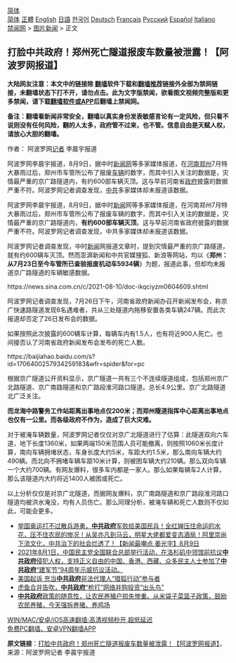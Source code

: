 <!-- 面包屑导航 --> <div class="breadcrumb"><!-- GTranslate: https://gtranslate.io/ -->  <div class="switcher notranslate">  <div class="selected">  <a href="#" onclick="return false;"> 简体</a>  </div>  <div class="option">  <a href="https://www.bannedbook.org" onclick="doGTranslate('zh-CN|zh-CN');jQuery('div.switcher div.selected a').html(jQuery(this).html());return false;" title="简体中文" class="nturl selected"> 简体</a>  <a href="https://www.bannedbook.org/zh-tw/" onclick="doGTranslate('zh-CN|zh-TW');jQuery('div.switcher div.selected a').html(jQuery(this).html());return false;" title="繁體中文" class="nturl"> 正體</a>  <a href="https://www.bannedbook.org/en/" onclick="doGTranslate('zh-CN|en');jQuery('div.switcher div.selected a').html(jQuery(this).html());return false;" title="English" class="nturl"> English</a>  <a href="https://www.bannedbook.org/ja/" onclick="doGTranslate('zh-CN|ja');jQuery('div.switcher div.selected a').html(jQuery(this).html());return false;" title="日本語" class="nturl"> 日語</a>  <a href="https://www.bannedbook.org/ko/" onclick="doGTranslate('zh-CN|ko');jQuery('div.switcher div.selected a').html(jQuery(this).html());return false;" title="한국어" class="nturl"> 한국어</a>  <a href="https://www.bannedbook.org/de/" onclick="doGTranslate('zh-CN|de');jQuery('div.switcher div.selected a').html(jQuery(this).html());return false;" title="Deutsch" class="nturl"> Deutsch</a>  <a href="https://www.bannedbook.org/fr/" onclick="doGTranslate('zh-CN|fr');jQuery('div.switcher div.selected a').html(jQuery(this).html());return false;" title="Français" class="nturl"> Français</a>  <a href="https://www.bannedbook.org/ru/" onclick="doGTranslate('zh-CN|ru');jQuery('div.switcher div.selected a').html(jQuery(this).html());return false;" title="Русский" class="nturl"> Русский</a>  <a href="https://www.bannedbook.org/es/" onclick="doGTranslate('zh-CN|es');jQuery('div.switcher div.selected a').html(jQuery(this).html());return false;" title="Español" class="nturl"> Español</a>  <a href="https://www.bannedbook.org/it/" onclick="doGTranslate('zh-CN|it');jQuery('div.switcher div.selected a').html(jQuery(this).html());return false;" title="Italiano" class="nturl"> Italiano</a>  </div>  </div>      <div class='breadcrumb-sub'><!-- Breadcrumb NavXT 6.3.0 --> <a href="https://www.bannedbook.org/" class="home">禁闻网</a> &gt; <a href="https://www.bannedbook.org/bnews/topimagenews/" class="category">图片新闻</a> &gt; 正文</div></div><h2>打脸中共政府！郑州死亡隧道报废车数量被泄露！【阿波罗网报道】</h2> <p class="notice"><b>大陆网友注意：本文中的链接除 <a href="https://github.com/bannedbook/fanqiang" >翻墙</a>软件下载和<a href="https://github.com/killgcd/justmysocks/blob/master/README.md">翻墙推荐</a>链接外全部为禁网链接，未翻墙状态下打不开，请勿点击。此为文字版禁闻，欲看图文视频完整版和更多禁闻，请下载<a href="https://github.com/bannedbook/fanqiang">翻墙软件或APP</a>后翻墙上禁闻网。</p><p>备注：翻墙看新闻非常安全，翻墙以真实身份发表敏感言论有一定风险，但只看不说则没有任何风险，翻的人太多，政府管不过来，也不管。信息自由是天赋人权，请放心大胆的翻墙。</b></p>  <div class="entry"> <p>作者： 阿波罗网<a href="https://www.bannedbook.org/bnews/tag/%E8%AE%B0%E8%80%85/" class="st_tag internal_tag" rel="tag" title="标签 记者 下的日志">记者</a> 李晨宇报道</p> <p id="summary">阿波罗网李晨宇报道，8月9日，据中时<span class='wp_keywordlink_affiliate'><a href="https://www.bannedbook.org/" title="新闻网">新闻网</a></span>等多家媒体报道，在<a href="https://www.bannedbook.org/bnews/tag/%e6%b2%b3%e5%8d%97/" class="st_tag internal_tag" rel="tag" title="标签 河南 下的日志">河南</a><a href="https://www.bannedbook.org/bnews/tag/%e9%83%91%e5%b7%9e/" class="st_tag internal_tag" rel="tag" title="标签 郑州 下的日志">郑州</a>7月特大暴雨过后，郑州市车管所公布了报废<a href="https://www.bannedbook.org/bnews/tag/%E8%BD%A6%E8%BE%86/" class="st_tag internal_tag" rel="tag" title="标签 车辆 下的日志">车辆</a>的数字，而其中引入关注的数据是，灾情最严重的京广路隧道内，有约600部车辆灭顶。这与早前河南省<a href="https://www.bannedbook.org/bnews/tag/%e6%94%bf%e5%ba%9c/" class="st_tag internal_tag" rel="tag" title="标签 政府 下的日志">政府</a>披露的数据严重不符。阿波罗网记者调查发现，<a href="https://www.bannedbook.org/bnews/tag/%e4%b8%ad%e5%85%b1/" class="st_tag internal_tag" rel="tag" title="标签 中共 下的日志">中共</a>多家媒体却未报道该数据。</p> <p>阿波罗网李晨宇报道，8月9日，据中时<span class='wp_keywordlink_affiliate'><a href="https://www.bannedbook.org/" title="新闻">新闻</a></span>网等多家媒体报道，在河南郑州7月特大暴雨过后，郑州市车管所公布了报废车辆的数字，而其中引入关注的数据是，灾情最严重的京广路隧道内，<strong>有约600部车辆灭顶</strong>。这与早前河南省政府披露的数据严重不符。阿波罗网记者调查发现，中共多家媒体却未报道该数据。</p>  <p>阿波罗网记者调查发现，中时<a href="https://www.bannedbook.org/bnews/tag/%E6%96%B0%E9%97%BB/" class="st_tag internal_tag" rel="tag" title="标签 新闻 下的日志">新闻</a>网报道文章时，提到灾情最严重的京广路隧道，就有约600辆车灭顶。然而澎湃新闻和中共官媒搜狐、新浪等网站，均以《<strong>郑州：从</strong><strong>7</strong><strong>月</strong><strong>23</strong><strong>日至今</strong><strong>车管所已查验报废机动车</strong><strong>5934</strong><strong>辆</strong>》为题，报道此事，但却均未报道京广路隧道的车辆敏感数据。</p> <p>https://news.sina.com.cn/c/2021-08-10/doc-ikqciyzm0604609.shtml</p> <p>阿波罗网记者调查发现，7月26日下午，河南省政府新闻办召开新闻发布会，称京广快速路隧道发现6名遇难者，共从三处隧道内拖移安置各类车辆247辆。而此次报道却否定了26日发布会的数据。</p>  <p>如果按照此次披露的600辆车计算，每辆车内有1.5人，也有将近900人死亡。也间接否认了河南省政府新闻发布会发布的死亡人数。</p> <p>https://baijiahao.baidu.com/s?id=1706400257934259183&#038;wfr=spider&#038;for=pc</p> <p>根据京广隧道公开资料显示，京广隧道一共有三个不连续隧道组成，包括郑州京广北路隧道、京广南路隧道和京广路段淮河路口隧道。总长4.9公里。京广北路隧道北广泛关注。</p>  <p><strong>而龙海中路警务工作站距离出事地点仅200米；而郑州隧道指挥中心距离出事地点也仅有一公里。而各级政府不作为，造成了巨大灾难。</strong></p> <p>对于被淹车辆数量，阿波罗网记者仅仅对京广北隧道进行了估算：此隧道双向六车道，地下长度1360米，如果两端150米范围人员可能撤离，则按照1060米长度计算，南向车辆拥堵状态，车身长度大约5米，车距大约1.5米，那么南向车辆大约490辆。而北向不拥堵车辆车距10米计算，则被困车辆大约210辆。那么双向车辆一个大约700辆。有网友爆料，很多车内都是一家人。那么如果每辆车2人计算，那么该隧道内大约将近1400人被困或死亡。</p> <p>以上分析仅仅是对京广北隧道，而据网友爆料，京广南路隧道和京广路段淮河路口隧道均被洪水淹没，均有人员伤亡。那么同理分析，被淹车辆和死亡人数则不仅如此，可能会更多。</p>  <ul class='op-related-articles' title='相关阅读'> <li><a href='https://www.bannedbook.org/bnews/comments/20210810/1603413.html' target='_blank'>举国奥运打不过散兵游勇，<b>中共政府</b>军败给美国民兵！全红婵压住命运的水花，压不住农民的惨况！从吴亦凡到马云，明星大佬都爱变态酒局！阿里崇尚下流文化，中共治下的社会烂透了！【新闻最嘲点 姜光宇】8月9日‬</a></li> <li><a href='https://www.bannedbook.org/bnews/bannedvideo/20210803/1599076.html' target='_blank'>2021年8月1日，中国民主党全国联合总部举行活动，在洛杉矶中领馆前抗议<b>中共政府</b>侵犯人权，支持正义自由的中国、香港、西藏、众多民主人士参加了<b>中共政府</b>“建军节”94周年示威抗议活动。</a></li> <li><a href='https://www.bannedbook.org/bnews/worldnews/20210723/1592800.html' target='_blank'>美国起诉 充当<b>中共政府</b>非法代理人“猎狐行动”参与者</a></li> <li><a href='https://www.bannedbook.org/bnews/comments/20210711/1584695.html' target='_blank'>虎鱼合并告吹，<b>中共政府</b>“枪打”网络并购投资“出头鸟”</a></li> <li><a href='https://www.bannedbook.org/bnews/bannedvideo/20210627/1575446.html' target='_blank'><b>中共政府</b>政策的随意性，让农民养殖户损失惨重。从米袋子菜篮子政策，鼓励农民养殖，今天强拆养猪、养鸡场</a></li> </ul> <p class="texttj"> <a href="https://github.com/bannedbook/fanqiang/wiki/V2ray%E6%9C%BA%E5%9C%BA" target="_blank">WIN/MAC/安卓/iOS高速翻墙:高清视频秒开,超低延迟</a><br/> <a href="https://github.com/bannedbook/fanqiang/wiki/%E7%A6%81%E9%97%BB%E7%BD%91%E5%AE%89%E5%8D%93%E7%BF%BB%E5%A2%99%E6%96%B0%E9%97%BBAPP" target="_blank">免费PC翻墙、安卓VPN翻墙APP</a></p><p> <b>原文链接</b>：<a class="src_link" href="https://www.aboluowang.com/2021/0811/1631408.html" target="_blank">打脸中共政府！郑州死亡隧道报废车数量被泄露！【阿波罗网报道】</a>，来源：阿波罗网记者 李晨宇报道 </p><a name='sharetosocial'></a>  <div style="margin-bottom:5px;padding-bottom:5px;clear:both"> <div id="archive-pix-1" class="banner-ads"> <!-- AuctionX Display platform tag START --> <div id="26318x728x90x621x_ADSLOT2" clicktrack="%%CLICK_URL_ESC%%"></div> <!-- AuctionX Display platform tag END --> </div> <div id="archive-pix-2" class="banner-ads"> <!-- AuctionX Display platform tag START --> <div id="26315x300x250x621x_ADSLOT2" clicktrack="%%CLICK_URL_ESC%%"></div> <!-- AuctionX Display platform tag END --> </div> </div>  <div id="archive-pix-1" class="banner-ads"> <!-- AuctionX Display platform tag START --> <div id="26318x728x90x621x_ADSLOT3" clicktrack="%%CLICK_URL_ESC%%"></div> <!-- AuctionX Display platform tag END --> </div> </div><!--END ENTRY--> 